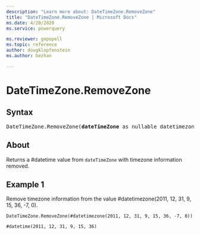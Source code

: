 ```yaml
---
description: "Learn more about: DateTimeZone.RemoveZone"
title: "DateTimeZone.RemoveZone | Microsoft Docs"
ms.date: 4/20/2020
ms.service: powerquery

ms.reviewer: gepopell
ms.topic: reference
author: dougklopfenstein
ms.author: bezhan

---
```

# DateTimeZone.RemoveZone

## Syntax

<pre>
DateTimeZone.RemoveZone(<b>dateTimeZone</b> as nullable datetimezone) as nullable datetime
</pre>
  
## About  
Returns a #datetime value from `dateTimeZone` with timezone information removed.

## Example 1
Remove timezone information from the value #datetimezone(2011, 12, 31, 9, 15, 36, -7, 0).

```powerquery-m
DateTimeZone.RemoveZone(#datetimezone(2011, 12, 31, 9, 15, 36, -7, 0))
```

`#datetime(2011, 12, 31, 9, 15, 36)`

